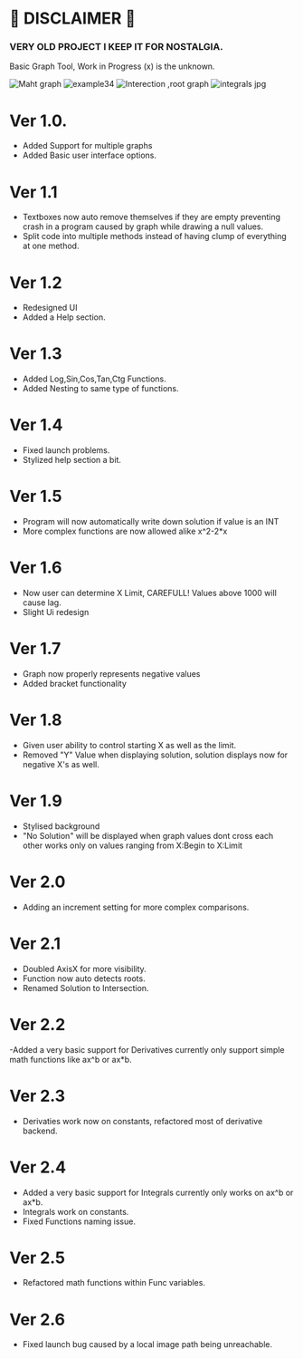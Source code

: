 # 🚨 DISCLAIMER 🚨

### VERY OLD PROJECT I KEEP IT FOR NOSTALGIA.

Basic Graph Tool, Work in Progress (x) is the unknown.

![Maht graph](https://user-images.githubusercontent.com/107455395/191099910-d6e87231-c76a-452c-94fd-6e63b7272b21.JPG)
![example34](https://user-images.githubusercontent.com/107455395/191142931-9938dea8-661d-456d-bdb7-de8e8d1d23fc.JPG)
![Interection ,root graph](https://user-images.githubusercontent.com/107455395/191730120-60f57909-f14e-4da9-8cfd-37aced4500ca.JPG)
![integrals jpg](https://user-images.githubusercontent.com/107455395/192199101-dec35e30-4459-4085-bb89-0364008655ac.JPG)

# Ver 1.0.
- Added Support for multiple graphs
- Added Basic user interface options.

# Ver 1.1
- Textboxes now auto remove themselves if they are empty preventing crash in a program caused by graph while drawing a null values.
- Split code into multiple methods instead of having clump of everything at one method.

# Ver 1.2
- Redesigned UI
- Added a Help section.

# Ver 1.3
- Added Log,Sin,Cos,Tan,Ctg Functions.
- Added Nesting to same type of functions.

# Ver 1.4
- Fixed launch problems.
- Stylized help section a bit.

# Ver 1.5
- Program will now automatically write down solution if value is an INT
- More complex functions are now allowed alike x^2-2*x 

# Ver 1.6
- Now user can determine X Limit, CAREFULL! Values above 1000 will cause lag.
- Slight Ui redesign

# Ver 1.7
- Graph now properly represents negative values
- Added bracket functionality

# Ver 1.8
- Given user ability to control starting X as well as the limit.
- Removed "Y" Value when displaying solution, solution displays now for negative X's as well.

# Ver 1.9
- Stylised background
- "No Solution" will be displayed when graph values dont cross each other works only on  values ranging from X:Begin to X:Limit

# Ver 2.0
- Adding an increment setting for more complex comparisons.

# Ver 2.1
- Doubled AxisX for more visibility.
- Function now auto detects roots.
- Renamed Solution to Intersection.

# Ver 2.2 
 -Added a very basic support for Derivatives currently only support simple math functions like ax^b or ax*b.

# Ver 2.3
- Derivaties work now on constants, refactored most of derivative backend.

# Ver 2.4
- Added a very basic support for Integrals currently only  works on ax^b or ax*b.
- Integrals work on constants.
- Fixed Functions naming issue. 

# Ver 2.5
- Refactored math functions within Func variables.

# Ver 2.6 
- Fixed launch bug caused by a local image path being unreachable.
  
